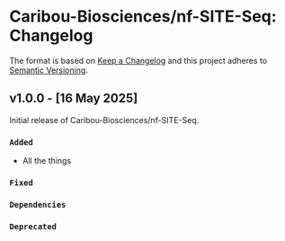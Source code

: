 # Caribou-Biosciences/nf-SITE-Seq: Changelog

The format is based on [Keep a Changelog](https://keepachangelog.com/en/1.0.0/)
and this project adheres to [Semantic Versioning](https://semver.org/spec/v2.0.0.html).

## v1.0.0 - [16 May 2025]

Initial release of Caribou-Biosciences/nf-SITE-Seq.

### `Added`
- All the things

### `Fixed`

### `Dependencies`

### `Deprecated`

